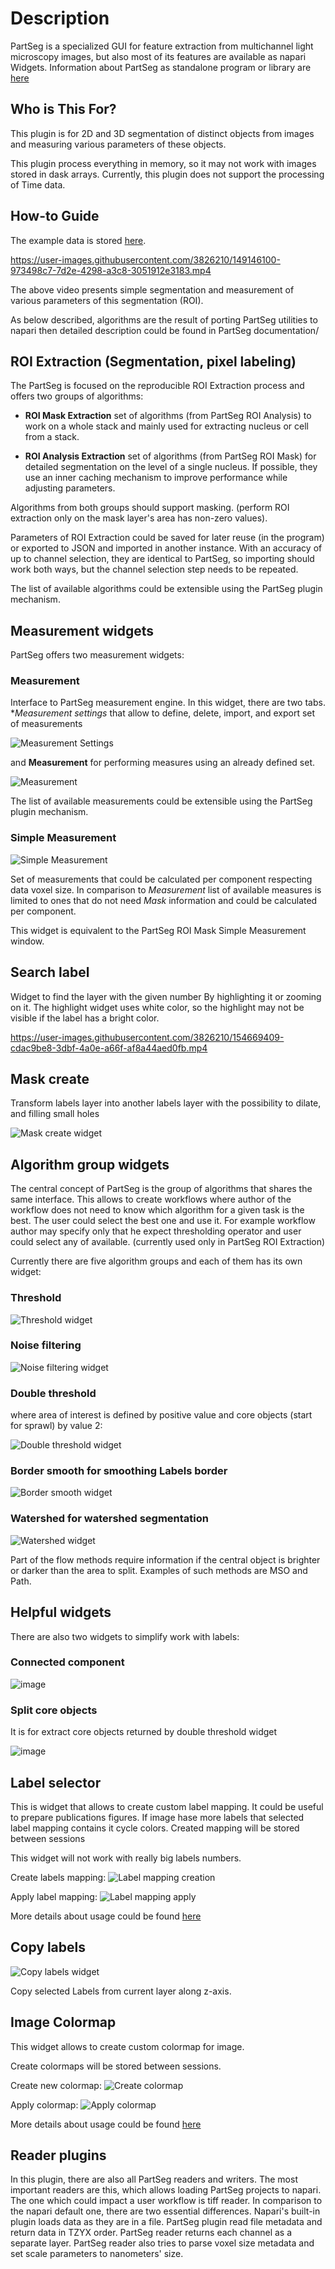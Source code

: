 # Description

PartSeg is a specialized GUI for feature extraction from multichannel light microscopy images, but also most of its features are available as napari Widgets.
Information about PartSeg as standalone program or library are [here](https://github.com/4DNucleome/PartSeg)

## Who is This For?

This plugin is for 2D and 3D segmentation of distinct objects from images and measuring various parameters of these objects.

This plugin process everything in memory, so it may not work with images stored in dask arrays. Currently, this plugin does not support the processing of Time data.

## How-to Guide

The example data is stored [here](https://4dnucleome.cent.uw.edu.pl/PartSeg/Downloads/test_data.tbz2).

https://user-images.githubusercontent.com/3826210/149146100-973498c7-7d2e-4298-a3c8-3051912e3183.mp4

The above video presents simple segmentation and measurement of various parameters of this segmentation (ROI).

As below described, algorithms are the result of porting PartSeg utilities to napari
then detailed description could be found in PartSeg documentation/

## ROI Extraction (Segmentation, pixel labeling)

The PartSeg is focused on the reproducible ROI Extraction process and offers two groups of algorithms:

- __ROI Mask Extraction__ set of algorithms (from PartSeg ROI Analysis) to work on a whole stack and mainly used for extracting nucleus or cell from a stack.

- __ROI Analysis Extraction__ set of algorithms (from PartSeg ROI Mask) for detailed segmentation on the level of a single nucleus.
  If possible, they use an inner caching mechanism to improve performance while adjusting parameters.

Algorithms from both groups should support masking.
(perform ROI extraction only on the mask layer's area has non-zero values).

Parameters of ROI Extraction could be saved for later reuse (in the program) or exported to JSON and imported in another instance.
With an accuracy of up to channel selection, they are identical to PartSeg,
so importing should work both ways, but the channel selection step needs to be repeated.

The list of available algorithms could be extensible using the PartSeg plugin mechanism.

## Measurement widgets

PartSeg offers two measurement widgets:

### Measurement

Interface to PartSeg measurement engine.
In this widget, there are two tabs. \**Measurement settings* that allow
to define, delete, import, and export set of measurements

![Measurement Settings](https://i.imgur.com/cfuXRRD.png)

and **Measurement** for performing measures using an already defined set.

![Measurement](https://i.imgur.com/4LzvqRp.png)

The list of available measurements could be extensible using the PartSeg plugin mechanism.

### Simple Measurement

![Simple Measurement](https://i.imgur.com/Rnq6lF5.png)

Set of measurements that could be calculated per component respecting data voxel size.
In comparison to  *Measurement* list of available measures is limited to ones that do not need
*Mask* information and could be calculated per component.

This widget is equivalent to the PartSeg ROI Mask Simple Measurement window.

## Search label

Widget to find the layer with the given number By highlighting it or zooming on it. The highlight widget uses white color, so the highlight may not be visible if the label has a bright color.

https://user-images.githubusercontent.com/3826210/154669409-cdac9be8-3dbf-4a0e-a66f-af8a44aed0fb.mp4

## Mask create

Transform labels layer into another labels layer with the possibility to dilate, and filling small holes

![Mask create widget](https://i.imgur.com/FIJGLjb.png)

## Algorithm group widgets

The central concept of PartSeg is the group of algorithms that shares the same interface.
This allows to create workflows where author of the workflow does not need to know which algorithm for
a given task is the best. The user could select the best one and use it.
For example workflow author may specify only that he expect thresholding operator and user
could select any of available. (currently used only in PartSeg ROI Extraction)

Currently there are five algorithm groups and each of them has its own widget:

### Threshold

![Threshold widget](https://github.com/4DNucleome/PartSeg/assets/3826210/1d200722-8f26-4124-8053-52111e44172b)

### Noise filtering

![Noise filtering widget](https://github.com/4DNucleome/PartSeg/assets/3826210/f8f51bd1-c993-44c6-9fa7-90beab896eaa)

### Double threshold

where area of interest is defined by positive value and core objects (start for sprawl) by value 2:

![Double threshold widget](https://github.com/4DNucleome/PartSeg/assets/3826210/628d7b1d-40d8-4947-8bbe-d10651ddc9ce)

### Border smooth for smoothing Labels border

![Border smooth widget](https://github.com/4DNucleome/PartSeg/assets/3826210/bfab6f9f-e3ee-4df3-a2b7-4689ba4b4d3f)

### Watershed for watershed segmentation

![Watershed widget](https://github.com/4DNucleome/PartSeg/assets/3826210/1f42254b-9d58-499d-9306-9bac228ab4d2)

Part of the flow methods require information if the central object is brighter or darker than the area to split.
Examples of such methods are MSO and Path.

## Helpful widgets

There are also two widgets to simplify work with labels:

### Connected component

![image](https://github.com/4DNucleome/PartSeg/assets/3826210/6f7c06fb-5903-4b2c-aca9-60a0c2a5cc3b)

### Split core objects

It is for extract core objects returned by double threshold widget

![image](https://github.com/4DNucleome/PartSeg/assets/3826210/1a081773-1c5f-4e24-9efe-5166d4c7ac2b)

## Label selector

This is widget that allows to create custom label mapping. It could be useful to prepare
publications figures. If image hase more labels that selected label mapping contains it
cycle colors.
Created mapping will be stored between sessions

This widget will not work with really big labels numbers.

Create labels mapping:
![Label mapping creation](https://user-images.githubusercontent.com/3826210/233070662-22a2b016-1397-4a21-bac2-2588c096a702.png)

Apply label mapping:
![Label mapping apply](https://user-images.githubusercontent.com/3826210/233070664-372cf038-6658-4b86-94f6-ade3cb3df9a3.png)

More details about usage could be found [here](https://partseg.readthedocs.io/en/latest/interface-overview/interface-overview.html#create-labels)

## Copy labels

![Copy labels widget](https://github.com/4DNucleome/PartSeg/assets/3826210/3d159b28-a88f-4831-82b0-ad43c08d3405)

Copy selected Labels from current layer along z-axis.

## Image Colormap

This widget allows to create custom colormap for image.

Create colormaps will be stored between sessions.

Create new colormap:
![Create colormap](https://user-images.githubusercontent.com/3826210/233070666-79558119-7d91-4ccf-8e8f-0e55119ace98.png)

Apply colormap:
![Apply colormap](https://user-images.githubusercontent.com/3826210/233070668-b7633574-e12b-4037-acc8-eee1a70eead6.png)

More details about usage could be found [here](https://partseg.readthedocs.io/en/latest/interface-overview/interface-overview.html#color-map-creator)

## Reader plugins

In this plugin, there are also all PartSeg readers and writers.
The most important readers are this, which allows loading PartSeg projects to napari.
The one which could impact a user workflow is tiff reader.
In comparison to the napari default one, there are two essential differences.
Napari's built-in plugin loads data as they are in a file.
PartSeg plugin read file metadata and return data in TZYX order.
PartSeg reader returns each channel as a separate layer.
PartSeg reader also tries to parse voxel size metadata and set scale parameters to nanometers' size.
